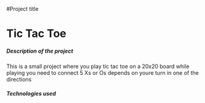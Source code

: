 #Project title 
<h1>Tic Tac Toe</h1>
<h5>Description of the project</h5>
<p>This is a small project where you play tic tac toe on a 20x20 board while playing you need to connect 5 Xs or Os depends on youre turn in one of the directions </p>
<h5>Technologies used</h5>